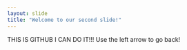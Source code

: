 ```yaml
---
layout: slide
title: "Welcome to our second slide!"
---
```

THIS IS GITHUB I CAN DO IT!!!
Use the left arrow to go back!